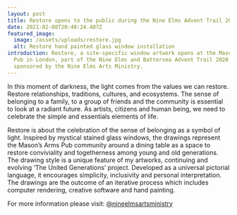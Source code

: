 ```yaml
---
layout: post
title: Restore opens to the public during the Nine Elms Advent Trail 2020
date: 2021-02-08T20:49:24.407Z
featured_image:
  image: /assets/uploads/restore.jpg
  alt: Restore hand painted glass window installation
introduction: Restore, a site-specific window artwork opens at the Mason’s Arms
  Pub in London, part of the Nine Elms and Battersea Advent Trail 2020 and
  sponsored by the Nine Elms Arts Ministry.
---
```

In this moment of darkness, the light comes from the values we can restore. Restore relationships, traditions, cultures, and ecosystems. The sense of belonging to a family, to a group of friends and the community is essential to look at a radiant future. As artists, citizens and human being, we need to celebrate the simple and essentials elements of life.

Restore is about the celebration of the sense of belonging as a symbol of light. Inspired by mystical stained glass windows, the drawings represent the Mason’s Arms Pub community around a dining table as a space to restore conviviality and togetherness among young and old generations. The drawing style is a unique feature of my artworks, continuing and evolving ‘The United Generations’ project. Developed as a universal pictorial language, it encourages simplicity, inclusivity and personal interpretation. The drawings are the outcome of an iterative process which includes computer rendering, creative software and hand painting.

For more information please visit: [@nineelmsartsministry](https://www.instagram.com/nineelmsartsministry/)